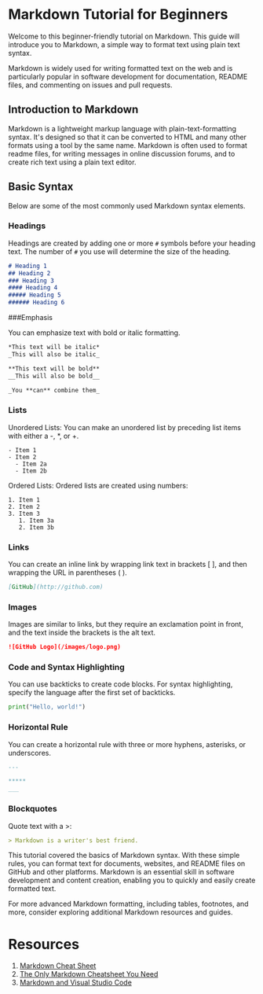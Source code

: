 # Markdown Tutorial for Beginners

Welcome to this beginner-friendly tutorial on Markdown. This guide will introduce you to Markdown, a simple way to format text using plain text syntax.

Markdown is widely used for writing formatted text on the web and is particularly popular in software development for documentation, README files, and commenting on issues and pull requests.

## Introduction to Markdown

Markdown is a lightweight markup language with plain-text-formatting syntax. It's designed so that it can be converted to HTML and many other formats using a tool by the same name. Markdown is often used to format readme files, for writing messages in online discussion forums, and to create rich text using a plain text editor.

## Basic Syntax

Below are some of the most commonly used Markdown syntax elements.

### Headings

Headings are created by adding one or more `#` symbols before your heading text. The number of `#` you use will determine the size of the heading.

```markdown
# Heading 1
## Heading 2
### Heading 3
#### Heading 4
##### Heading 5
###### Heading 6
```

###Emphasis

You can emphasize text with bold or italic formatting.

```markdown
*This text will be italic*
_This will also be italic_

**This text will be bold**
__This will also be bold__

_You **can** combine them_

```

### Lists

Unordered Lists: You can make an unordered list by preceding list items with either a -, *, or +.

```markodown
- Item 1
- Item 2
  - Item 2a
  - Item 2b

```
Ordered Lists: Ordered lists are created using numbers:

```markodown
1. Item 1
2. Item 2
3. Item 3
   1. Item 3a
   2. Item 3b

```


### Links

You can create an inline link by wrapping link text in brackets [ ], and then wrapping the URL in parentheses ( ).

```markdown
[GitHub](http://github.com)

```



### Images

Images are similar to links, but they require an exclamation point in front, and the text inside the brackets is the alt text.


```markdown
![GitHub Logo](/images/logo.png)
```


### Code and Syntax Highlighting

You can use backticks to create code blocks. For syntax highlighting, specify the language after the first set of backticks.

```python
print("Hello, world!")
```

### Horizontal Rule

You can create a horizontal rule with three or more hyphens, asterisks, or underscores.


```markdown
---

*****
___

```
### Blockquotes
Quote text with a >:


```markdown
> Markdown is a writer's best friend.

```


This tutorial covered the basics of Markdown syntax. With these simple rules, you can format text for documents, websites, and README files on GitHub and other platforms. Markdown is an essential skill in software development and content creation, enabling you to quickly and easily create formatted text.

For more advanced Markdown formatting, including tables, footnotes, and more, consider exploring additional Markdown resources and guides.


# Resources

1. [Markdown Cheat Sheet](https://www.markdownguide.org/cheat-sheet/)
2. [The Only Markdown Cheatsheet You Need](https://github.com/im-luka/markdown-cheatsheet)
3. [Markdown and Visual Studio Code](https://code.visualstudio.com/Docs/languages/markdown)



